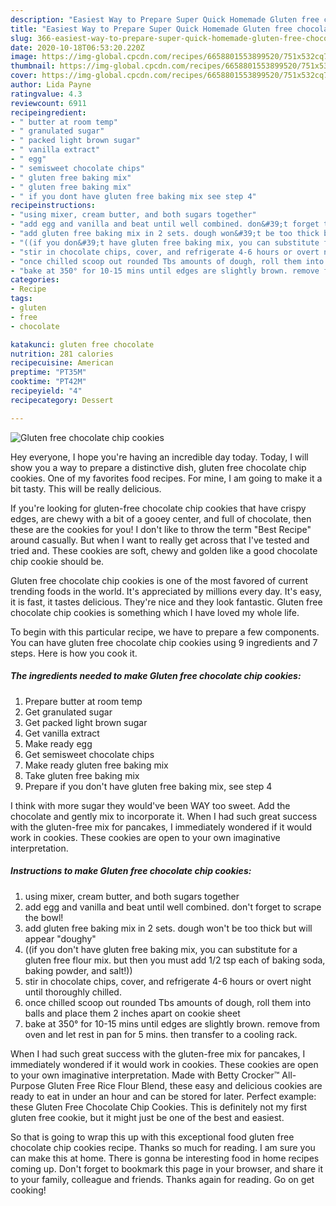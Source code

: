 ```yaml
---
description: "Easiest Way to Prepare Super Quick Homemade Gluten free chocolate chip cookies"
title: "Easiest Way to Prepare Super Quick Homemade Gluten free chocolate chip cookies"
slug: 366-easiest-way-to-prepare-super-quick-homemade-gluten-free-chocolate-chip-cookies
date: 2020-10-18T06:53:20.220Z
image: https://img-global.cpcdn.com/recipes/6658801553899520/751x532cq70/gluten-free-chocolate-chip-cookies-recipe-main-photo.jpg
thumbnail: https://img-global.cpcdn.com/recipes/6658801553899520/751x532cq70/gluten-free-chocolate-chip-cookies-recipe-main-photo.jpg
cover: https://img-global.cpcdn.com/recipes/6658801553899520/751x532cq70/gluten-free-chocolate-chip-cookies-recipe-main-photo.jpg
author: Lida Payne
ratingvalue: 4.3
reviewcount: 6911
recipeingredient:
- " butter at room temp"
- " granulated sugar"
- " packed light brown sugar"
- " vanilla extract"
- " egg"
- " semisweet chocolate chips"
- " gluten free baking mix"
- " gluten free baking mix"
- " if you dont have gluten free baking mix see step 4"
recipeinstructions:
- "using mixer, cream butter, and both sugars together"
- "add egg and vanilla and beat until well combined. don&#39;t forget to scrape the bowl!"
- "add gluten free baking mix in 2 sets. dough won&#39;t be too thick but will appear &#34;doughy&#34;"
- "((if you don&#39;t have gluten free baking mix, you can substitute for a gluten free flour mix. but then you must add 1/2 tsp each of baking soda, baking powder, and salt!))"
- "stir in chocolate chips, cover, and refrigerate 4-6 hours or overt night until thoroughly chilled."
- "once chilled scoop out rounded Tbs amounts of dough, roll them into balls and place them 2 inches apart on cookie sheet"
- "bake at 350° for 10-15 mins until edges are slightly brown. remove from oven and let rest in pan for 5 mins. then transfer to a cooling rack."
categories:
- Recipe
tags:
- gluten
- free
- chocolate

katakunci: gluten free chocolate 
nutrition: 281 calories
recipecuisine: American
preptime: "PT35M"
cooktime: "PT42M"
recipeyield: "4"
recipecategory: Dessert

---
```



![Gluten free chocolate chip cookies](https://img-global.cpcdn.com/recipes/6658801553899520/751x532cq70/gluten-free-chocolate-chip-cookies-recipe-main-photo.jpg)

Hey everyone, I hope you're having an incredible day today. Today, I will show you a way to prepare a distinctive dish, gluten free chocolate chip cookies. One of my favorites food recipes. For mine, I am going to make it a bit tasty. This will be really delicious.

If you&#39;re looking for gluten-free chocolate chip cookies that have crispy edges, are chewy with a bit of a gooey center, and full of chocolate, then these are the cookies for you! I don&#39;t like to throw the term &#34;Best Recipe&#34; around casually. But when I want to really get across that I&#39;ve tested and tried and. These cookies are soft, chewy and golden like a good chocolate chip cookie should be.

Gluten free chocolate chip cookies is one of the most favored of current trending foods in the world. It's appreciated by millions every day. It's easy, it is fast, it tastes delicious. They're nice and they look fantastic. Gluten free chocolate chip cookies is something which I have loved my whole life.


To begin with this particular recipe, we have to prepare a few components. You can have gluten free chocolate chip cookies using 9 ingredients and 7 steps. Here is how you cook it.

<!--inarticleads1-->

##### The ingredients needed to make Gluten free chocolate chip cookies:

1. Prepare  butter at room temp
1. Get  granulated sugar
1. Get  packed light brown sugar
1. Get  vanilla extract
1. Make ready  egg
1. Get  semisweet chocolate chips
1. Make ready  gluten free baking mix
1. Take  gluten free baking mix
1. Prepare  if you don&#39;t have gluten free baking mix, see step 4


I think with more sugar they would&#39;ve been WAY too sweet. Add the chocolate and gently mix to incorporate it. When I had such great success with the gluten-free mix for pancakes, I immediately wondered if it would work in cookies. These cookies are open to your own imaginative interpretation. 

<!--inarticleads2-->

##### Instructions to make Gluten free chocolate chip cookies:

1. using mixer, cream butter, and both sugars together
1. add egg and vanilla and beat until well combined. don&#39;t forget to scrape the bowl!
1. add gluten free baking mix in 2 sets. dough won&#39;t be too thick but will appear &#34;doughy&#34;
1. ((if you don&#39;t have gluten free baking mix, you can substitute for a gluten free flour mix. but then you must add 1/2 tsp each of baking soda, baking powder, and salt!))
1. stir in chocolate chips, cover, and refrigerate 4-6 hours or overt night until thoroughly chilled.
1. once chilled scoop out rounded Tbs amounts of dough, roll them into balls and place them 2 inches apart on cookie sheet
1. bake at 350° for 10-15 mins until edges are slightly brown. remove from oven and let rest in pan for 5 mins. then transfer to a cooling rack.


When I had such great success with the gluten-free mix for pancakes, I immediately wondered if it would work in cookies. These cookies are open to your own imaginative interpretation. Made with Betty Crocker™ All-Purpose Gluten Free Rice Flour Blend, these easy and delicious cookies are ready to eat in under an hour and can be stored for later. Perfect example: these Gluten Free Chocolate Chip Cookies. This is definitely not my first gluten free cookie, but it might just be one of the best and easiest. 

So that is going to wrap this up with this exceptional food gluten free chocolate chip cookies recipe. Thanks so much for reading. I am sure you can make this at home. There is gonna be interesting food in home recipes coming up. Don't forget to bookmark this page in your browser, and share it to your family, colleague and friends. Thanks again for reading. Go on get cooking!
